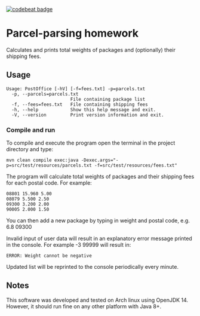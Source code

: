 [![codebeat badge](https://codebeat.co/badges/2973ed5a-e2bb-4e2f-9068-24e3b94b1088)](https://codebeat.co/projects/github-com-jansimek-parcel-homework-master) 

# Parcel-parsing homework

Calculates and prints total weights of packages and (optionally) their shipping fees. 

## Usage

```
Usage: PostOffice [-hV] [-f=fees.txt] -p=parcels.txt
  -p, --parcels=parcels.txt
                        File containing package list
  -f, --fees=fees.txt   File containing shipping fees
  -h, --help            Show this help message and exit.
  -V, --version         Print version information and exit.
```

### Compile and run

To compile and execute the program open the terminal in the project directory and type:

```shell
mvn clean compile exec:java -Dexec.args="-p=src/test/resources/parcels.txt -f=src/test/resources/fees.txt"
```

The program will calculate total weights of packages and their shipping fees for each postal code. For example:

```
08801 15.960 5.00
08079 5.500 2.50
09300 3.200 2.00
90005 2.000 1.50
```

You can then add a new package by typing in weight and postal code, e.g. 6.8 09300

Invalid input of user data will result in an explanatory error message printed in the console. For example -3 99999 will result in:

```
ERROR: Weight cannot be negative
```

Updated list will be reprinted to the console periodically every minute.

## Notes

This software was developed and tested on Arch linux using OpenJDK 14. However, it should run fine on any other platform with Java 8+.